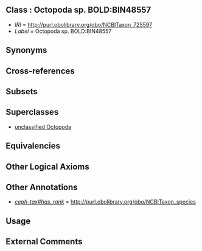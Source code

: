 
## Class : Octopoda sp. BOLD:BIN48557

 * *IRI* = http://purl.obolibrary.org/obo/NCBITaxon_725597
 * *Label* = Octopoda sp. BOLD:BIN48557

## Synonyms


## Cross-references


## Subsets


## Superclasses

 * [unclassified Octopoda](../../NCBITaxon/50/NCBITaxon_720550.md)

## Equivalencies


## Other Logical Axioms


## Other Annotations

 * *[ceph-tax#has_rank](../../ceph-tax#has/nk/ceph-tax#has_rank.md)* = http://purl.obolibrary.org/obo/NCBITaxon_species

## Usage


## External Comments

